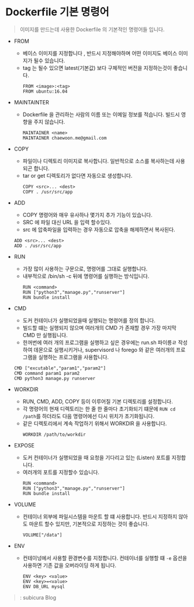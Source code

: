 # Dockerfile 기본 명령어

> 이미지를 만드는데 사용한 Dockerfile 의 기본적인 명령어들 입니다. 

- FROM 
  - 베이스 이미지를 지정합니다 , 반드시 지정해야하며 어떤 이미지도 베이스 이미지가 될수 있습니다. 
  - tag 는 될수 있으면 latest(기본값) 보다 구체적인 버전을 지정하는것이 좋습니다.
    ```docker
    FROM <image>:<tag>
    FROM ubuntu:16.04
    ```

- MAINTAINTER 
  - Dockerfile 을 관리하는 사람의 이름 또는 이메일 정보를 적습니다. 빌드시 영향을 주지 않습니다.
    ```docker
    MAINTAINER <name>
    MAINTAINER chaewoon.me@gmail.com
    ```

- COPY 
  - 파일이나 디렉토리 이미지로 복사합니다. 일반적으로 소스를 복사하는데 사용되곤 합니다.
  - tar or get 디렉토리가 없다면 자동으로 생성합니다.
    ```docker
    COPY <src>... <dest>
    COPY . /usr/src/app
    ```
- ADD 
  - COPY 명령어와 매우 유사하나 몇가지 추가 기능이 있습니다.
  -  SRC 에 파일 대신 URL 을 입력 할수있다. 
  -  src 에 압축파일을 입력하는 경우 자동으로 압축을 해제하면서 복사된다.
    ```docker
    ADD <src>... <dest>
    ADD . /usr/src/app
    ```
- RUN 
  - 가장 많이 사용하는 구문으로, 명령어를 그대로 실행합니다. 
  - 내부적으로 /bin/sh -c 뒤에 명령어를 실행하는 방식입니다.
    ```docker
    RUN <command>
    RUN ["python3","manage.py","runserver"]
    RUN bundle install
    ```


- CMD 
  - 도커 컨테이너가 실행되었을때 실행되는 명령어를 정의 합니다.
  -  빌드할 떄는 실행되지 않으며 여러개의 CMD 가 존재할 경우 가장 마지막 CMD 만 실행됩니다.
  -  한꺼번에 여러 개의 프로그램을 실행하고 싶은 경우에는 run.sh 파이릉ㄹ 작성하여 데몬으로 실행시키거나, supervisord 나 forego 와 같은 여러개의 프로그램을 실행하는 프로그램을 사용합니다.
    ```docker
    CMD ["excutable","param1","param2"]
    CMD command param1 param2
    CMD python3 manage.py runserver
    ```

- WORKDIR 
  - RUN, CMD, ADD, COPY 등이 이루어질 기본 디렉토리를 설정합니다. 
  - 각 명령어의 현재 디렉토리는 한 줄 한 줄마다 초기화되기 떄문에 ` RUN cd  /path `를 하더라도 다음 명령어에선 다시 위치가 초기화됩니다.
  - 같은 디렉토리에서 계속 작업하기 위해서 WORKDIR 을 사용합니다.
    ```docker
    WORKDIR /path/to/workdir
    ```

- EXPOSE 
  - 도커 컨테이너가 실행되었을 때 요청을 기다리고 있는 (Listen) 포트를 지정합니다. 
  - 여러개의 포트를 지정할수 있습니다.
    ```docker
    RUN <command>
    RUN ["python3","manage.py","runserver"]
    RUN bundle install
    ```    

- VOLUME
  - 컨테이너 외부에 파일시스템을 마운트 할 떄 사용합니다. 반드시 지정하지 않아도 마운트 할수 있지만, 기본적으로 지정하는 것이 좋습니다.
    ```docker
    VOLUME["/data"]
    ```

- ENV
  - 컨테이넝에서 사용할 환경변수를 지정합니다. 컨테이너를 실행할 떄 `-e` 옵션을 사용하면 기존 값을 오버라이딩 하게 됩니다.
    ```docker
    ENV <key> <value>
    ENV <key>=<value>
    ENV DB_URL mysql
    ```
    
 >  : subicura Blog 
